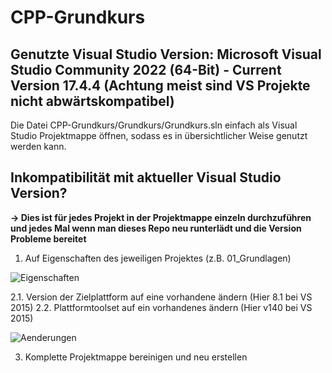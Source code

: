 # CPP-Grundkurs
## Genutzte Visual Studio Version: Microsoft Visual Studio Community 2022 (64-Bit) - Current Version 17.4.4 (Achtung meist sind VS Projekte nicht abwärtskompatibel)


Die Datei CPP-Grundkurs/Grundkurs/Grundkurs.sln einfach als Visual Studio Projektmappe öffnen, sodass es in übersichtlicher Weise genutzt werden kann.


## Inkompatibilität mit aktueller Visual Studio Version?
**-> Dies ist für jedes Projekt in der Projektmappe einzeln durchzuführen und jedes Mal wenn man dieses Repo neu runterlädt und die Version Probleme bereitet**

1. Auf Eigenschaften des jeweiligen Projektes (z.B. 01_Grundlagen)

![Eigenschaften](https://github.com/adrianweidig/CPP-Grundkurs/blob/master/Bilder/Eigenschaften.PNG?raw=true)

2.1. Version der Zielplattform auf eine vorhandene ändern (Hier 8.1 bei VS 2015)
2.2. Plattformtoolset auf ein vorhandenes ändern (Hier v140 bei VS 2015)

![Aenderungen](https://github.com/adrianweidig/CPP-Grundkurs/blob/master/Bilder/%C3%84nderungen.PNG?raw=true)

3. Komplette Projektmappe bereinigen und neu erstellen

